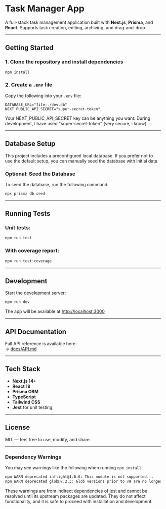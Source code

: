 # Task Manager App

A full-stack task management application built with **Next.js**, **Prisma**, and **React**. Supports task creation, editing, archiving, and drag-and-drop.

---

## Getting Started

### 1. Clone the repository and install dependencies

```bash
npm install
```

### 2. Create a `.env` file

Copy the following into your `.env` file:

```env
DATABASE_URL="file:./dev.db"
NEXT_PUBLIC_API_SECRET="super-secret-token"
```

Your NEXT_PUBLIC_API_SECRET key can be anything you want. During development, I have used "super-secret-token" (very secure, i know)

---

## Database Setup

This project includes a preconfigured local database. If you prefer not to use the default setup, you can manually seed the database with initial data.

### Optional: Seed the Database

To seed the database, run the following command:

```bash
npx prisma db seed
```

---

## Running Tests

### Unit tests:
```bash
npm run test
```

### With coverage report:
```bash
npm run test:coverage
```

---

## Development

Start the development server:

```bash
npm run dev
```

The app will be available at [http://localhost:3000](http://localhost:3000)

---

## API Documentation

Full API reference is available here:  
-> [docs/API.md](docs/API.md)

---

## Tech Stack

- **Next.js 14+**
- **React 19**
- **Prisma ORM**
- **TypeScript**
- **Tailwind CSS**
- **Jest** for unit testing

---

## License

MIT — feel free to use, modify, and share.

---

### Dependency Warnings

You may see warnings like the following when running `npm install`:

```bash
npm WARN deprecated inflight@1.0.6: This module is not supported...
npm WARN deprecated glob@7.2.3: Glob versions prior to v9 are no longer supported
```
These warnings are from indirect dependencies of jest and cannot be resolved until its upstream packages are updated. They do not affect functionality, and it is safe to proceed with installation and development.